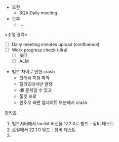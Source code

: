 - 오전
	- SQA Daily meeting
- 오후
	- ...

<수행 경과>
- [ ] Daily meeting minutes upload (confluence)
- [ ] Work progress check (Jira)
	- [ ] SET
	- [ ] ALM

- 빌드 차이로 인한 crash
	- 크래쉬 지점 파악
	- 릴리즈에서만 발생
	- dll 문제일 수 있고
	- 툴킷 프로
	- 윈도우 화면 업데이트 부분에서 crash

릴리즈
1. 빌드서버에서 toolkit 버전을 17.2.0로 빌드 - 장비 테스트
2. 로컬에서 22.1.0 빌드 - 장비 테스트
3. 